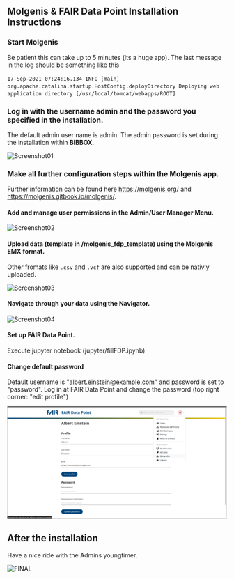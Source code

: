 ## Molgenis & FAIR Data Point Installation Instructions 

### Start Molgenis

Be patient this can take up to 5 minutes (its a huge app). The last message in the log should be something like this

`17-Sep-2021 07:24:16.134 INFO [main] org.apache.catalina.startup.HostConfig.deployDirectory Deploying web application directory [/usr/local/tomcat/webapps/ROOT]`

### Log in with the username admin and the password you specified in the installation. 
The default admin user name is admin. The admin password is set during the installation within **BIBBOX**.

![Screenshot01](assets/install-screen-01.png)

### Make all further configuration steps within the Molgenis app.
Further information can be found here https://molgenis.org/ and https://molgenis.gitbook.io/molgenis/.

#### Add and manage user permissions in the Admin/User Manager Menu.

![Screenshot02](assets/install-screen-02.png)

#### Upload data (template in /molgenis_fdp_template) using the Molgenis EMX format.
Other fromats like `.csv` and `.vcf` are also supported and can be nativly uploaded.

![Screenshot03](assets/install-screen-03.png)

#### Navigate through your data using the Navigator.

![Screenshot04](assets/install-screen-04.png)

#### Set up FAIR Data Point.

Execute jupyter notebook (jupyter/fillFDP.ipynb)

#### Change default password

Default username is "albert.einstein@example.com" and password is set to "password".
Log in at FAIR Data Point and change the password (top right corner: "edit profile")

![Screenshot05](assets/user_page_fdp.png)

## After the installation
Have a nice ride with the Admins youngtimer.

![FINAL](assets/install-screen-final.jpg)
